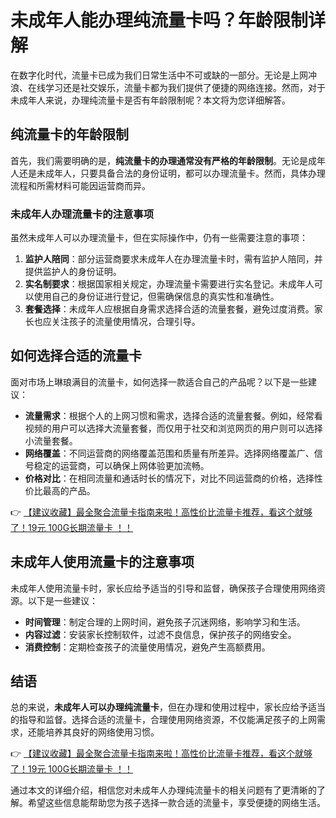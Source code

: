 # 未成年人能办理纯流量卡吗？年龄限制详解

在数字化时代，流量卡已成为我们日常生活中不可或缺的一部分。无论是上网冲浪、在线学习还是社交娱乐，流量卡都为我们提供了便捷的网络连接。然而，对于未成年人来说，办理纯流量卡是否有年龄限制呢？本文将为您详细解答。

## 纯流量卡的年龄限制

首先，我们需要明确的是，**纯流量卡的办理通常没有严格的年龄限制**。无论是成年人还是未成年人，只要具备合法的身份证明，都可以办理流量卡。然而，具体办理流程和所需材料可能因运营商而异。

### 未成年人办理流量卡的注意事项

虽然未成年人可以办理流量卡，但在实际操作中，仍有一些需要注意的事项：

1. **监护人陪同**：部分运营商要求未成年人在办理流量卡时，需有监护人陪同，并提供监护人的身份证明。
2. **实名制要求**：根据国家相关规定，办理流量卡需要进行实名登记。未成年人可以使用自己的身份证进行登记，但需确保信息的真实性和准确性。
3. **套餐选择**：未成年人应根据自身需求选择合适的流量套餐，避免过度消费。家长也应关注孩子的流量使用情况，合理引导。

## 如何选择合适的流量卡

面对市场上琳琅满目的流量卡，如何选择一款适合自己的产品呢？以下是一些建议：

- **流量需求**：根据个人的上网习惯和需求，选择合适的流量套餐。例如，经常看视频的用户可以选择大流量套餐，而仅用于社交和浏览网页的用户则可以选择小流量套餐。
- **网络覆盖**：不同运营商的网络覆盖范围和质量有所差异。选择网络覆盖广、信号稳定的运营商，可以确保上网体验更加流畅。
- **价格对比**：在相同流量和通话时长的情况下，对比不同运营商的价格，选择性价比最高的产品。

👉 [【建议收藏】最全聚合流量卡指南来啦！高性价比流量卡推荐，看这个就够了！19元 100G长期流量卡 ！！](https://bit.ly/Liuliangka)

## 未成年人使用流量卡的注意事项

未成年人使用流量卡时，家长应给予适当的引导和监督，确保孩子合理使用网络资源。以下是一些建议：

- **时间管理**：制定合理的上网时间，避免孩子沉迷网络，影响学习和生活。
- **内容过滤**：安装家长控制软件，过滤不良信息，保护孩子的网络安全。
- **消费控制**：定期检查孩子的流量使用情况，避免产生高额费用。

## 结语

总的来说，**未成年人可以办理纯流量卡**，但在办理和使用过程中，家长应给予适当的指导和监督。选择合适的流量卡，合理使用网络资源，不仅能满足孩子的上网需求，还能培养其良好的网络使用习惯。

👉 [【建议收藏】最全聚合流量卡指南来啦！高性价比流量卡推荐，看这个就够了！19元 100G长期流量卡 ！！](https://bit.ly/Liuliangka)

通过本文的详细介绍，相信您对未成年人办理纯流量卡的相关问题有了更清晰的了解。希望这些信息能帮助您为孩子选择一款合适的流量卡，享受便捷的网络生活。